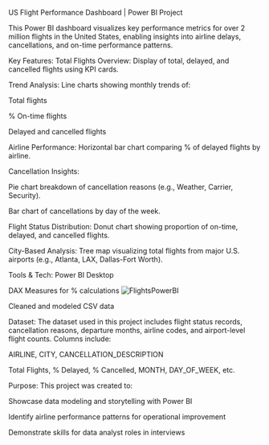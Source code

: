 US Flight Performance Dashboard | Power BI Project

This Power BI dashboard visualizes key performance metrics for over 2 million flights in the United States, enabling insights into airline delays, cancellations, and on-time performance patterns.

Key Features:
Total Flights Overview: Display of total, delayed, and cancelled flights using KPI cards.

Trend Analysis: Line charts showing monthly trends of:

Total flights

% On-time flights

Delayed and cancelled flights

Airline Performance: Horizontal bar chart comparing % of delayed flights by airline.

Cancellation Insights:

Pie chart breakdown of cancellation reasons (e.g., Weather, Carrier, Security).

Bar chart of cancellations by day of the week.

Flight Status Distribution: Donut chart showing proportion of on-time, delayed, and cancelled flights.

City-Based Analysis: Tree map visualizing total flights from major U.S. airports (e.g., Atlanta, LAX, Dallas-Fort Worth).

Tools & Tech:
Power BI Desktop

DAX Measures for % calculations
![FlightsPowerBI](https://github.com/user-attachments/assets/6f81bc4f-521d-4b3e-9d9e-cd6f4eb6999a)

Cleaned and modeled CSV data

Dataset:
The dataset used in this project includes flight status records, cancellation reasons, departure months, airline codes, and airport-level flight counts. Columns include:

AIRLINE, CITY, CANCELLATION_DESCRIPTION

Total Flights, % Delayed, % Cancelled, MONTH, DAY_OF_WEEK, etc.

Purpose:
This project was created to:

Showcase data modeling and storytelling with Power BI

Identify airline performance patterns for operational improvement

Demonstrate skills for data analyst roles in interviews
